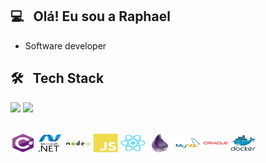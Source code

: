 
## 💻 &nbsp; Olá! Eu sou a Raphael 

-  Software developer


## 🛠 &nbsp; Tech Stack

![](http://github-readme-streak-stats.herokuapp.com?user=RaphaelModeneze&theme=tokyonight&hide_border=true)
![](http://github-profile-summary-cards.vercel.app/api/cards/profile-details?username=RaphaelModeneze&theme=tokyonight)


  <div style="display: inline_block"><br>
    <img align="center" alt="Csharp" height="30" width="40" src="https://raw.githubusercontent.com/devicons/devicon/master/icons/csharp/csharp-original.svg">
    <img align="center" alt="DotNet" height="30" width="40" src="https://raw.githubusercontent.com/devicons/devicon/master/icons/dot-net/dot-net-original-wordmark.svg">
    <img align="center" alt="Node" height="30" width="40" src="https://raw.githubusercontent.com/devicons/devicon/master/icons/nodejs/nodejs-original-wordmark.svg">
    <img align="center" alt="Js" height="30" width="40" src="https://raw.githubusercontent.com/devicons/devicon/master/icons/javascript/javascript-plain.svg">
    <img align="center" alt="React" height="30" width="40" src="https://raw.githubusercontent.com/devicons/devicon/master/icons/react/react-original.svg">
    <img align="center" alt="Elixir" height="30" width="40" src="https://raw.githubusercontent.com/devicons/devicon/master/icons/elixir/elixir-original.svg">
    <img align="center" alt="Mysql" height="30" width="40" src="https://raw.githubusercontent.com/devicons/devicon/master/icons/mysql/mysql-original-wordmark.svg">
    <img align="center" alt="Oracle" height="30" width="40" src="https://raw.githubusercontent.com/devicons/devicon/master/icons/oracle/oracle-original.svg">
    <img align="center" alt="Docker" height="30" width="40" src="https://raw.githubusercontent.com/devicons/devicon/master/icons/docker/docker-original-wordmark.svg">
  </div>
